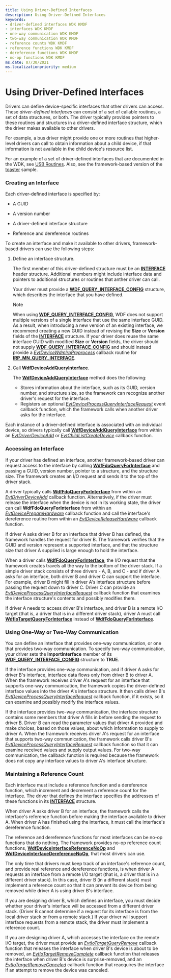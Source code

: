 ```yaml
---
title: Using Driver-Defined Interfaces
description: Using Driver-Defined Interfaces
keywords:
- driver-defined interfaces WDK KMDF
- interfaces WDK KMDF
- one-way communication WDK KMDF
- two-way communication WDK KMDF
- reference counts WDK KMDF
- reference functions WDK KMDF
- dereference functions WDK KMDF
- no-op functions WDK KMDF
ms.date: 07/30/2021
ms.localizationpriority: medium
---
```


# Using Driver-Defined Interfaces


Drivers can define device-specific interfaces that other drivers can access. These *driver-defined interfaces* can consist of a set of callable routines, a set of data structures, or both. The driver typically provides pointers to these routines and structures in a driver-defined interface structure, which the driver makes available to other drivers.

For example, a bus driver might provide one or more routines that higher-level drivers can call to obtain information about a child device, if that information is not available in the child device's resource list.

For an example of a set of driver-defined interfaces that are documented in the WDK, see [USB Routines](/previous-versions/windows/hardware/drivers/ff540046(v=vs.85)). Also, see the framework-based version of the [toaster](sample-kmdf-drivers.md) sample.

### Creating an Interface

Each driver-defined interface is specified by:

-   A GUID

-   A version number

-   A driver-defined interface structure

-   Reference and dereference routines

To create an interface and make it available to other drivers, framework-based drivers can use the following steps:

1.  Define an interface structure.

    The first member of this driver-defined structure must be an [**INTERFACE**](/windows-hardware/drivers/ddi/wdm/ns-wdm-_interface) header structure. Additional members might include interface data and pointers to additional structures or routines that anther driver can call.

    Your driver must provide a [**WDF\_QUERY\_INTERFACE\_CONFIG**](/windows-hardware/drivers/ddi/wdfqueryinterface/ns-wdfqueryinterface-_wdf_query_interface_config) structure, which describes the interface that you have defined.

    > [!NOTE]
    > When using [**WDF\_QUERY\_INTERFACE\_CONFIG**](/windows-hardware/drivers/ddi/wdfqueryinterface/ns-wdfqueryinterface-_wdf_query_interface_config), WDF does not support multiple versions of a single interface that use the same interface GUID.
    > As a result, when introducing a new version of an existing interface, we recommend creating a new GUID instead of revising the **Size** or **Version** fields of the [**INTERFACE**](/windows-hardware/drivers/ddi/wdm/ns-wdm-_interface) structure.
    > If your driver does reuse the same interface GUID with modified **Size** or **Version** fields, the driver should not supply [**WDF\_QUERY\_INTERFACE\_CONFIG**](/windows-hardware/drivers/ddi/wdfqueryinterface/ns-wdfqueryinterface-_wdf_query_interface_config) and should instead provide a [*EvtDeviceWdmIrpPreprocess*](/windows-hardware/drivers/ddi/wdfdevice/nc-wdfdevice-evt_wdfdevice_wdm_irp_preprocess) callback routine for [**IRP_MN_QUERY_INTERFACE**](/windows-hardware/drivers/kernel/irp-mn-query-interface).

2.  Call [**WdfDeviceAddQueryInterface**](/windows-hardware/drivers/ddi/wdfqueryinterface/nf-wdfqueryinterface-wdfdeviceaddqueryinterface).

    The [**WdfDeviceAddQueryInterface**](/windows-hardware/drivers/ddi/wdfqueryinterface/nf-wdfqueryinterface-wdfdeviceaddqueryinterface) method does the following:

    -   Stores information about the interface, such as its GUID, version number, and structure size, so the framework can recognize another driver's request for the interface.
    -   Registers an optional [*EvtDeviceProcessQueryInterfaceRequest*](/windows-hardware/drivers/ddi/wdfqueryinterface/nc-wdfqueryinterface-evt_wdf_device_process_query_interface_request) event callback function, which the framework calls when another driver asks for the interface.

Each instance of a driver-defined interface is associated with an individual device, so drivers typically call [**WdfDeviceAddQueryInterface**](/windows-hardware/drivers/ddi/wdfqueryinterface/nf-wdfqueryinterface-wdfdeviceaddqueryinterface) from within an [*EvtDriverDeviceAdd*](/windows-hardware/drivers/ddi/wdfdriver/nc-wdfdriver-evt_wdf_driver_device_add) or [*EvtChildListCreateDevice*](/windows-hardware/drivers/ddi/wdfchildlist/nc-wdfchildlist-evt_wdf_child_list_create_device) callback function.

### Accessing an Interface

If your driver has defined an interface, another framework-based driver can request access to the interface by calling [**WdfFdoQueryForInterface**](/windows-hardware/drivers/ddi/wdffdo/nf-wdffdo-wdffdoqueryforinterface) and passing a GUID, version number, pointer to a structure, and the structure size. The framework creates an I/O request and sends it to the top of the driver stack.

A driver typically calls [**WdfFdoQueryForInterface**](/windows-hardware/drivers/ddi/wdffdo/nf-wdffdo-wdffdoqueryforinterface) from within an [*EvtDriverDeviceAdd*](/windows-hardware/drivers/ddi/wdfdriver/nc-wdfdriver-evt_wdf_driver_device_add) callback function. Alternatively, if the driver must release the interface when the device is not in its working state, the driver can call **WdfFdoQueryForInterface** from within an [*EvtDevicePrepareHardware*](/windows-hardware/drivers/ddi/wdfdevice/nc-wdfdevice-evt_wdf_device_prepare_hardware) callback function and call the interface's dereference routine from within an [*EvtDeviceReleaseHardware*](/windows-hardware/drivers/ddi/wdfdevice/nc-wdfdevice-evt_wdf_device_release_hardware) callback function.

If driver A asks driver B for an interface that driver B has defined, the framework handles the request for driver B. The framework verifies that the GUID and version represent a supported interface, and that the structure size that driver A supplied is large enough to hold the interface.

When a driver calls [**WdfFdoQueryForInterface**](/windows-hardware/drivers/ddi/wdffdo/nf-wdffdo-wdffdoqueryforinterface), the I/O request that the framework creates travels all the way to the bottom of the driver stack. If a simple driver stack consists of three drivers - A, B, and C - and if driver A asks for an interface, both driver B and driver C can support the interface. For example, driver B might fill in driver A's interface structure before passing the request down to driver C. Driver C can provide an [*EvtDeviceProcessQueryInterfaceRequest*](/windows-hardware/drivers/ddi/wdfqueryinterface/nc-wdfqueryinterface-evt_wdf_device_process_query_interface_request) callback function that examines the interface structure's contents and possibly modifies them.

If driver A needs to access driver B's interface, and driver B is a remote I/O target (that is, a driver that is in a different driver stack), driver A must call [**WdfIoTargetQueryForInterface**](/windows-hardware/drivers/ddi/wdfiotarget/nf-wdfiotarget-wdfiotargetqueryforinterface) instead of [**WdfFdoQueryForInterface**](/windows-hardware/drivers/ddi/wdffdo/nf-wdffdo-wdffdoqueryforinterface).

### Using One-Way or Two-Way Communication

You can define an interface that provides one-way communication, or one that provides two-way communication. To specify two-way communication, your driver sets the **ImportInterface** member of its [**WDF\_QUERY\_INTERFACE\_CONFIG**](/windows-hardware/drivers/ddi/wdfqueryinterface/ns-wdfqueryinterface-_wdf_query_interface_config) structure to **TRUE**.

If the interface provides one-way communication, and if driver A asks for driver B's interface, interface data flows only from driver B to driver A. When the framework receives driver A's request for an interface that supports one-way communication, the framework copies the driver-defined interface values into the driver A's interface structure. It then calls driver B's [*EvtDeviceProcessQueryInterfaceRequest*](/windows-hardware/drivers/ddi/wdfqueryinterface/nc-wdfqueryinterface-evt_wdf_device_process_query_interface_request) callback function, if it exists, so it can examine and possibly modify the interface values.

If the interface provides two-way communication, the interface structure contains some members that driver A fills in before sending the request to driver B. Driver B can read the parameter values that driver A provided and make choices, based on those values, about which information to supply to driver A. When the framework receives driver A's request for an interface that supports two-way communication, the framework calls driver B's [*EvtDeviceProcessQueryInterfaceRequest*](/windows-hardware/drivers/ddi/wdfqueryinterface/nc-wdfqueryinterface-evt_wdf_device_process_query_interface_request) callback function so that it can examine received values and supply output values. For two-way communication, the callback function is required because the framework does not copy any interface values to driver A's interface structure.

### Maintaining a Reference Count

Each interface must include a reference function and a dereference function, which increment and decrement a reference count for the interface. The driver that defines the interface specifies the addresses of these functions in its [**INTERFACE**](/windows-hardware/drivers/ddi/wdm/ns-wdm-_interface) structure.

When driver A asks driver B for an interface, the framework calls the interface's reference function before making the interface available to driver A. When driver A has finished using the interface, it must call the interface's dereference function.

The reference and dereference functions for most interfaces can be no-op functions that do nothing. The framework provides no-op reference count functions, [**WdfDeviceInterfaceReferenceNoOp**](/windows-hardware/drivers/ddi/wdfqueryinterface/nf-wdfqueryinterface-wdfdeviceinterfacereferencenoop) and [**WdfDeviceInterfaceDereferenceNoOp**](/windows-hardware/drivers/ddi/wdfqueryinterface/nf-wdfqueryinterface-wdfdeviceinterfacedereferencenoop), that most drivers can use.

The only time that drivers must keep track of an interface's reference count, and provide real reference and dereference functions, is when driver A requests an interface from a remote I/O target (that is, a driver that is in a different driver stack). In this case, driver B (in a different stack) must implement a reference count so that it can prevent its device from being removed while driver A is using driver B's interface.

If you are designing driver B, which defines an interface, you must decide whether your driver's interface will be accessed from a different driver stack. (Driver B cannot determine if a request for its interface is from the local driver stack or from a remote stack.) If your driver will support interface requests from a remote stack, the driver must implement a reference count.

If you are designing driver A, which accesses the interface on the remote I/O target, the driver must provide an [*EvtIoTargetQueryRemove*](/windows-hardware/drivers/ddi/wdfiotarget/nc-wdfiotarget-evt_wdf_io_target_query_remove) callback function that releases the interface when driver B's device is about to be removed, an [*EvtIoTargetRemoveComplete*](/windows-hardware/drivers/ddi/wdfiotarget/nc-wdfiotarget-evt_wdf_io_target_remove_complete) callback function that releases the interface when driver B's device is surprise-removed, and an [*EvtIoTargetRemoveCanceled*](/windows-hardware/drivers/ddi/wdfiotarget/nc-wdfiotarget-evt_wdf_io_target_remove_canceled) callback function that reacquires the interface if an attempt to remove the device was canceled.

 


